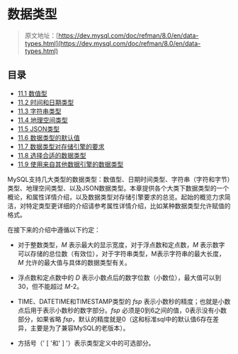 # 数据类型

> 原文地址：[https://dev.mysql.com/doc/refman/8.0/en/data-types.html](https://dev.mysql.com/doc/refman/8.0/en/data-types.html)

## 目录

- [11.1 数值型](data-types/numeric-types.md)
- [11.2 时间和日期类型](data-types/)
- [11.3 字符串类型](data-types/)
- [11.4 地理空间类型](data-types/)
- [11.5 JSON类型](data-types/)
- [11.6 数据类型的默认值](data-types/)
- [11.7 数据类型对存储引擎的要求](data-types/)
- [11.8 选择合适的数据类型](data-types/)
- [11.9 使用来自其他数据引擎的数据类型](data-types/)

MySQL支持几大类型的数据类型：数值型、日期时间类型、字符串（字符和字节）类型、地理空间类型、以及JSON数据类型。本章提供各个大类下数据类型的一个概论，和属性详情介绍，以及数据类型对存储引擎要求的总览。起始的概览力求简洁，对特定类型更详细的介绍请参考属性详情介绍，比如某种数据类型允许赋值的格式。

在接下来的介绍中遵循以下约定：

- 对于整数类型，*M* 表示最大的显示宽度，对于浮点数和定点数，*M* 表示数字可以存储的总位数（有效位），对于字符串类型，M表示字符串的最大长度，*M* 允许的最大值与具体的数据类型有关。

- 浮点数和定点数中的 *D* 表示小数点后的数字位数（小数位），最大值可以到30，但不能超过 *M*-2。

- TIME、DATETIME和TIMESTAMP类型的 *fsp* 表示小数秒的精度；也就是小数点后用于表示小数秒的数字部分。*fsp* 必须是0到6之间的值，0表示没有小数部分，如果省略 *fsp*，默认的精度就是0（这和标准sql中的默认值6存在差异，主要是为了兼容MySQL的老版本）。

- 方括号（' [ '和' ] '）表示类型定义中的可选部分。
